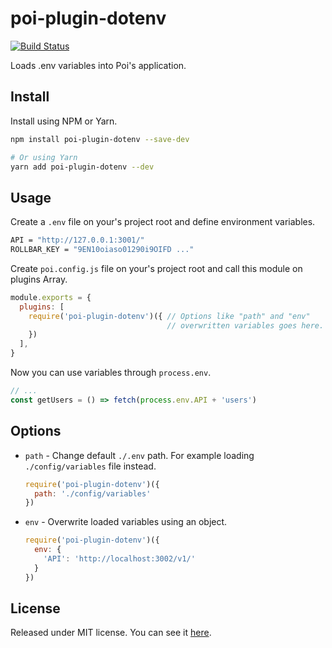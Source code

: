 # poi-plugin-dotenv

[![Build Status][ci-badge]][ci]

Loads .env variables into Poi's application.

## Install

Install using NPM or Yarn.

```sh
npm install poi-plugin-dotenv --save-dev

# Or using Yarn
yarn add poi-plugin-dotenv --dev
```

## Usage

Create a `.env` file on your's project root and define environment variables.

```sh
API = "http://127.0.0.1:3001/"
ROLLBAR_KEY = "9EN10oiaso01290i9OIFD ..."
```

Create `poi.config.js` file on your's project root and call this module on plugins Array.

```js
module.exports = {
  plugins: [
    require('poi-plugin-dotenv')({ // Options like "path" and "env"
                                   // overwritten variables goes here.
    })
  ],
}
```

Now you can use variables through `process.env`.

```js
// ...
const getUsers = () => fetch(process.env.API + 'users')
```

## Options

- `path` - Change default `./.env` path.
  For example loading `./config/variables` file instead.
  ```js
  require('poi-plugin-dotenv')({
    path: './config/variables'
  })
  ```

- `env` - Overwrite loaded variables using an object.
  ```js
  require('poi-plugin-dotenv')({
    env: {
      'API': 'http://localhost:3002/v1/'
    }
  })
  ```

## License

Released under MIT license. You can see it [here][license].

<!-- Links -->

[license]: ./LICENSE
[ci]: https://travis-ci.org/VitorLuizC/poi-plugin-dotenv
[ci-badge]: https://travis-ci.org/VitorLuizC/poi-plugin-dotenv.svg?branch=master
